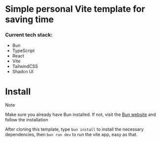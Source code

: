 # Simple personal Vite template for saving time

### Current tech stack:
- Bun
- TypeScript
- React
- Vite
- TailwindCSS
- Shadcn UI

# Install

> [!NOTE]
> Make sure you already have Bun installed. If not, visit the [Bun website](https://bun.sh/) and follow the installation

After cloning this template, type `bun install` to install the necessary dependencies, then `bun run dev` to run the vite app, easy as that.
